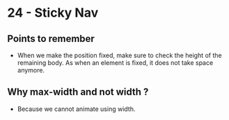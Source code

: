 # 24 - Sticky Nav

## Points to remember
- When we make the position fixed, make sure to check the height of the remaining body. As when an element is fixed, it does not take space anymore. 

## Why max-width and not width ? 
- Because we cannot animate using width.
